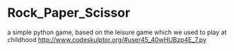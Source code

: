 # Rock_Paper_Scissor
a simple python game, based on the leisure game which we used to play at childhood
http://www.codeskulptor.org/#user45_40wHUBzp4E_7.py
